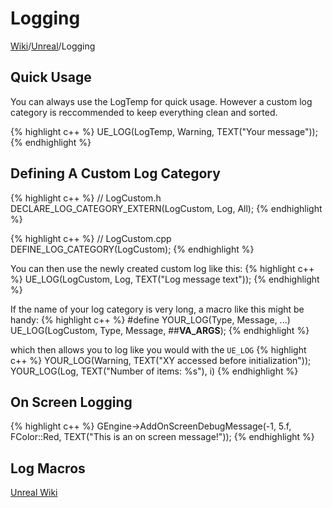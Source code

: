 # Logging
[Wiki](../index.md)/[Unreal](unreal.md)/Logging

## Quick Usage
You can always use the LogTemp for quick usage. However a custom log category is reccommended to keep everything clean and sorted.

{% highlight c++ %}
UE_LOG(LogTemp, Warning, TEXT("Your message"));
{% endhighlight %}

## Defining A Custom Log Category

{% highlight c++ %}
// LogCustom.h
DECLARE_LOG_CATEGORY_EXTERN(LogCustom, Log, All);
{% endhighlight %}

{% highlight c++ %}
// LogCustom.cpp
DEFINE_LOG_CATEGORY(LogCustom);
{% endhighlight %}

You can then use the newly created custom log like this:
{% highlight c++ %}
UE_LOG(LogCustom, Log, TEXT("Log message text"));
{% endhighlight %}

If the name of your log category is very long, a macro like this might be handy:
{% highlight c++ %}
#define YOUR_LOG(Type, Message, ...) UE_LOG(LogCustom, Type, Message, ##__VA_ARGS__);
{% endhighlight %}

which then allows you to log like you would with the ```UE_LOG```
{% highlight c++ %}
YOUR_LOG(Warning, TEXT("XY accessed before initialization"));
YOUR_LOG(Log, TEXT("Number of items: %s"), i)
{% endhighlight %}

## On Screen Logging
{% highlight c++ %}
GEngine->AddOnScreenDebugMessage(-1, 5.f, FColor::Red, TEXT("This is an on screen message!"));
{% endhighlight %}

## Log Macros
[Unreal Wiki](https://wiki.unrealengine.com/Log_Macro_with_Netmode_and_Colour)
